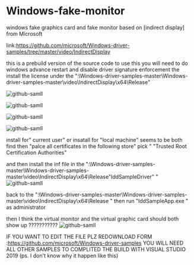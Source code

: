 # Windows-fake-monitor
windows fake graphics card and fake monitor based on [indirect display] from Microsoft 

link:https://github.com/microsoft/Windows-driver-samples/tree/master/video/IndirectDisplay

this is a prebuild version of the source code 
to use this you will need to do windows advance restart and disable driver signature enforcement 
the install the license under the ":\Windows-driver-samples-master\Windows-driver-samples-master\video\IndirectDisplay\x64\Release"

![github-samll](https://cdn.discordapp.com/attachments/857047152684564523/957827310361391114/unknown.png)

![github-samll](https://cdn.discordapp.com/attachments/857047152684564523/957827744962584627/unknown.png)

![github-samll](https://cdn.discordapp.com/attachments/857047152684564523/957827997354831872/unknown.png)

![github-samll](https://cdn.discordapp.com/attachments/857047152684564523/957828068678963230/unknown.png)

install for" current user" or insatall for "local machine" seems to be both find then "palce all certificates in the following store" pick "  "Trusted Root Certification Authorities" 



and then install the inf file in the ":\Windows-driver-samples-master\Windows-driver-samples-master\video\IndirectDisplay\x64\Release\"IddSampleDriver" "
![github-samll](https://cdn.discordapp.com/attachments/857047152684564523/957828311415922698/unknown.png)

back to the ":\Windows-driver-samples-master\Windows-driver-samples-master\video\IndirectDisplay\x64\Release " then run "IddSampleApp.exe " as administrator

then I think the virtual monitor and the virtual graphic card should both show up ???????????
![github-samll](https://cdn.discordapp.com/attachments/857047152684564523/957456110481186936/unknown.png)


IF YOU WANT TO EDIT THE FILE PLZ REDOWNLOAD FORM :https://github.com/microsoft/Windows-driver-samples YOU WILL NEED ALL OTHER SAMPLES TO COMPLITED THE BUILD WITH VISUAL STUDIO 
2019 (ps. I don't know why it happen like this)

